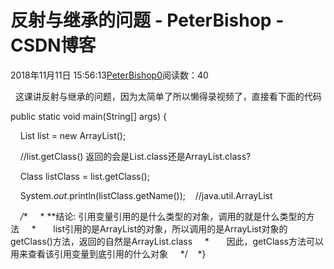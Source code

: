 # 反射与继承的问题 - PeterBishop - CSDN博客





2018年11月11日 15:56:13[PeterBishop0](https://me.csdn.net/qq_40061421)阅读数：40








  这课讲反射与继承的问题，因为太简单了所以懒得录视频了，直接看下面的代码


public static void main(String[] args) {

    List list = new ArrayList();



    //list.getClass() 返回的会是List.class还是ArrayList.class?

    Class listClass = list.getClass();

    System.*out*.println(listClass.getName());    //java.util.ArrayList



    */**     * **结论: 引用变量引用的是什么类型的对象，调用的就是什么类型的方法     *       list引用的是ArrayList的对象，所以调用的是ArrayList对象的getClass()方法，返回的自然是ArrayList.class     *       因此，getClass方法可以用来查看该引用变量到底引用的什么对象     */    *}




